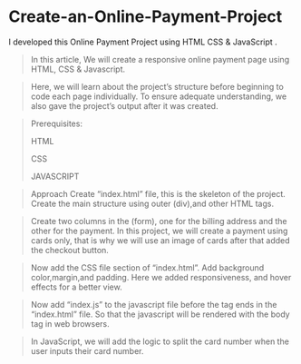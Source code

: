 # Create-an-Online-Payment-Project
I developed this  Online Payment Project using HTML CSS &amp; JavaScript .

> In this article, We will create a responsive online payment page using HTML, CSS & Javascript.

> Here, we will learn about the project’s structure before beginning to code each page individually. To ensure adequate understanding, we also gave the project’s output after it was created.

> Prerequisites:
> 
> HTML
> 
> CSS
> 
> JAVASCRIPT
>

> Approach
> Create “index.html” file, this is the skeleton of the project. Create the main structure using outer (div),and other HTML tags.

> Create two columns in the (form), one for the billing address and the other for the payment. In this project, we will create a payment using cards only, that is why we will use an 
  image of cards after that added the checkout button.

> Now add the CSS file <head> section of “index.html”. Add background color,margin,and padding. Here we added responsiveness, and hover effects for a better view.

> Now add “index.js” to the javascript file before the <body> tag ends in the “index.html” file. So that the javascript will be rendered with the body tag in web browsers.

> In JavaScript, we will add the logic to split the card number when the user inputs their card number.
